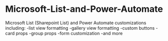 # Microsoft-List-and-Power-Automate
Microsoft List (Sharepoint List) and Power Automate customizations including:
  -list view formatting
  -gallery view formatting
  -custom buttons
  -card props
  -group props
  -form customization
  -and more
